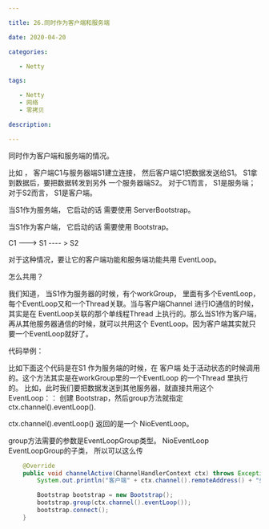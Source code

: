 ```yaml
---

title: 26.同时作为客户端和服务端

date: 2020-04-20

categories:

   - Netty

tags:

   - Netty
   - 网络
   - 零拷贝

description: ​

---
```


<!-- TOC -->


<!-- /TOC -->


同时作为客户端和服务端的情况。





比如 ， 客户端C1与服务器端S1建立连接， 然后客户端C1把数据发送给S1。 S1拿到数据后，要把数据转发到另外 一个服务器端S2。 对于C1而言， S1是服务端； 对于S2而言， S1是客户端。

当S1作为服务端， 它启动的话 需要使用 ServerBootstrap。

当S1作为客户端， 它启动的话 需要使用 Bootstrap。

C1    --->     S1     ---- >    S2



对于这种情况，要让它的客户端功能和服务端功能共用  EventLoop。

怎么共用？



我们知道， 当S1作为服务器的时候，有个workGroup， 里面有多个EventLoop， 每个EventLoop又和一个Thread关联。当与客户端Channel 进行IO通信的时候，其实是在 EventLoop关联的那个单线程Thread 上执行的。那么当S1作为客户端，再从其他服务器通信的时候，就可以共用这个 EventLoop。因为客户端其实就只要一个EventLoop就好了。



代码举例：

比如下面这个代码是在S1 作为服务端的时候，在 客户端 处于活动状态的时候调用的。这个方法其实是在workGroup里的一个EventLoop 的一个Thread 里执行的。 比如，此时我们要把数据发送到其他服务器，就直接共用这个EventLoop：： 创建 Bootstrap，然后group方法就指定  ctx.channel().eventLoop(). 

 ctx.channel().eventLoop() 返回的是一个 NioEventLoop。

group方法需要的参数是EventLoopGroup类型。 NioEventLoop  EventLoopGroup的子类， 所以可以这么传

```java
    @Override
    public void channelActive(ChannelHandlerContext ctx) throws Exception {
        System.out.println("客户端" + ctx.channel().remoteAddress() + "处于活动状态了");

        Bootstrap bootstrap = new Bootstrap();
        bootstrap.group(ctx.channel().eventLoop());
        bootstrap.connect();
    }
```